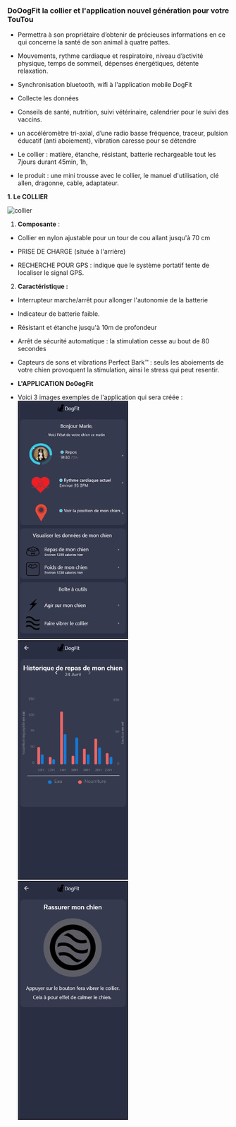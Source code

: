 ### DoOogFit la collier et l'application nouvel génération pour votre TouTou ##

- Permettra à son propriétaire d’obtenir de précieuses informations en ce qui concerne la santé de son animal à quatre pattes.

- Mouvements, rythme cardiaque et respiratoire, niveau d’activité physique, temps de sommeil, dépenses énergétiques, détente relaxation.

- Synchronisation bluetooth, wifi à l'application mobile DogFit
- Collecte les données
- Conseils de santé, nutrition, suivi vétérinaire, calendrier pour le suivi des vaccins.
- un accéléromètre tri-axial, d’une radio basse fréquence, traceur, pulsion éducatif (anti aboiement), vibration caresse pour se détendre
- Le collier : matière, étanche, résistant, batterie rechargeable tout les 7jours durant 45min, 1h, 

- le produit : une mini trousse avec le collier, le manuel d'utilisation, clé allen, dragonne, cable, adaptateur. 

**1.  Le COLLIER**

![collier](https://user-images.githubusercontent.com/37441518/85844797-9d031a80-b7a3-11ea-8f35-d7946d3c39d0.JPG)

1. **Composante** : </br>

-  Collier en nylon ajustable pour un tour de cou allant jusqu'à 70 cm

- PRISE DE CHARGE (située à l'arrière)

- RECHERCHE POUR GPS : indique que le système portatif tente de localiser le signal GPS.

2. **Caractéristique  :**

- Interrupteur marche/arrêt pour allonger l'autonomie de la batterie

- Indicateur de batterie faible.

- Résistant et étanche jusqu'à 10m de profondeur

- Arrêt de sécurité automatique : la stimulation cesse au bout de 80 secondes

- Capteurs de sons et vibrations Perfect Bark™ : seuls les aboiements de votre chien provoquent la stimulation, ainsi le stress qui peut resentir.

- **L'APPLICATION**  **Do0ogFit**

- Voici 3 images exemples de l'application qui sera créée :
<img src="https://github.com/mbelala/IOT/blob/master/application/accueil.PNG" width="250" /><img src="https://github.com/mbelala/IOT/blob/master/application/histo_repas.PNG" width="250" /><img src="https://github.com/mbelala/IOT/blob/master/application/rassurer_mon_chien.PNG" width="250" />
